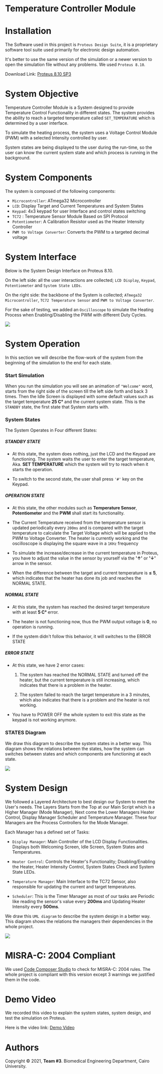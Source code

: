 # Temperature Controller Module

<!-- Installation -->
<h1 id="installation">Installation</h1>

The Software used in this project is `Proteus Design Suite`, it is a proprietary software tool suite used primarily for electronic design automation.

It's better to use the same version of the simulation or a newer version to open the simulation file without any problems. We used `Proteus 8.10`.

Download Link:
<a href="https://1337x.to/torrent/4617068/Proteus-Professional-v8-10-SP3-Build-29560-Pre-Cracked-CracksHash/
" target="_blank">Proteus 8.10 SP3</a>

<!-- System Objective -->
<h1 id="system-objective">System Objective</h1>

Temperature Controller Module is a System designed to provide Temperature Control Functionality in different states. The system provides the ability to reach a targeted temperature called `SET_TEMPERATURE` which is determined by a user interface.

To simulate the heating process, the system uses a Voltage Control Module (PWM) with a selected Intensity controlled by user.

System states are being displayed to the user during the run-time, so the user can know the current system state and which process is running in the background.

<!-- System Components -->
<h1 id="system-components">System Components</h1>

The system is composed of the following components:
- `Microcontroller`: ATmega32 Microcontroller
- `LCD`: Display Target and Current Temperatures and System States
- `Keypad`: 4x3 keypad for user Interface and control states switching
- `TC72` : Temperature Sensor Module Based on SPI Protocol
- `Potentiometer`: A Calibration Resistor used as the Heater Intensity Controller
- `PWM to Voltage Converter`: Converts the PWM to a targeted decimal voltage

<!-- System Interface -->
<h1 id="system-interface">System Interface</h1>

Below is the System Design Interface on Proteus 8.10.

On the left side: all the user interactions are collected; `LCD Display`, `Keypad`, `Potentiometer` and `System State LEDs`. 

On the right side: the backbone of the System is collected; `ATmega32 Microcontroller`, `TC72 Temperature Sensor` and `PWM to Voltage Converter`. 

For the sake of testing, we added an `Oscilloscope` to simulate the Heating Process when Enabling/Disabling the PWM with different Duty Cycles.

<img src="resources/System_Simulation.png"/>

<!-- System Operation -->
<h1 id="system-operation">System Operation</h1>

In this section we will describe the flow-work of the system from the beginning of the simulation to the end for each state.

<h3>Start Simulation</h3>

When you run the simulation you will see an animation of `"Welcome"` word, starts from the right side of the screen till the left side forth and back 3 times. Then the Idle Screen is displayed with some default values such as the target temperature **25 C&deg;** and the current system state. This is the `STANDBY` state, the first state that System starts with.

<h3>System States</h3>

The System Operates in Four different States: 

<h5>STANDBY STATE</h5>

- At this state, the system does nothing, just the LCD and the Keypad are functioning. The system waits the user to enter the target temperature, Aka. **SET TEMPERATURE** which the system will try to reach when it starts the operation.

- To switch to the second state, the user shall press `'#'` key on the Keypad.

<h5>OPERATION STATE</h5>

- At this state, the other modules such as **Temperature Sensor**, **Potentiometer** and the **PWM** shall start its functionality.

- The Current Temperature received from the temperature sensor is updated periodically every `200ms` and is compared with the target temperature to calculate the Target Voltage which will be applied to the PWM to Voltage Converter. The heater is currently working and the oscilloscope is displaying the square wave in a `1KHz` frequency 

- To simulate the increase/decrease in the current temperature in Proteus, you have to adjust the value in the sensor by yourself via the  **'&#8593;'** or **'&#8595;'** arrow in the sensor.

- When the difference between the target and current temperature is **&leq;** **5**, which indicates that the heater has done its job and reaches the NORMAL STATE. 

<h5>NORMAL STATE</h5>

- At this state, the system has reached the desired target temperature with at least **5 C&deg;** error.

- The heater is not functioning now, thus the PWM output voltage is **0**, no operation is running.

- If the system didn't follow this behavior, it will switches to the ERROR STATE

<h5>ERROR STATE</h5>

- At this state, we have 2 error cases:
    1. The system has reached the NORMAL STATE and turned off the heater, but the current temperature is still increasing, which indicates that there is a problem in the heater. 
    
    2. The system failed to reach the target temperature in a 3 minutes, which also indicates that there is a problem and the heater is not working.
    
- You have to POWER OFF the whole system to exit this state as the keypad is not working anymore.


<h3>STATES Diagram</h3>

We draw this diagram to describe the system states in a better way. This diagram shows the relations between the states, how the system can switches between states and which components are functioning at each state. 

<img src="resources/System_States_Diagram.png"/>


<!-- System Design -->
<h1 id="system-design">System Design</h1>

We followed a Layered Architecture to best design our System to meet the User's needs. The Layers Starts from the Top at our Main Script which is a Higher Manager (Mode Manager), Next come the Lower Managers Heater Control, Display Manager Scheduler and Temperature Manager. These four Managers are the Process Controllers for the Mode Manager.

Each Manager has a defined set of Tasks:

- `Display Manager`: Main Controller of the LCD Display Functionalities. Displays both Welcoming Screen, Idle Screen, System States and Temperatures.

- `Heater Control`: Controls the Heater's Functionality; Disabling/Enabling the Heater, Heater Intensity Control, System States Check and System State LEDs.

- `Temperature Manager`: Main Interface to the TC72 Sensor, also responsible for updating the current and target temperatures.

- `Scheduler`: This is the Timer Manager as most of our tasks are Periodic like reading the sensor's value every **200ms** and Updating Heater Intensity every **500ms**.

We draw this `UML diagram` to describe the system design in a better way. This diagram shows the relations the managers their dependencies in the whole project.

<img src="resources/System_Design.png" />

<!-- MISRA-C: 2004 Compliant -->
<h1 id="system-design">MISRA-C: 2004 Compliant</h1>


We used <a href="https://www.ti.com/tool/CCSTUDIO" target="_blank">Code Composer Studio</a> to check for MISRA-C: 2004 rules. The whole project is compliant with this version except 3 warnings we justified them in the code.

<!-- Demo Video -->
<h1 id="demo-video">Demo Video</h1>

We recorded this video to explain the system states, system design, and test the simulation on Proteus.

Here is the video link: <a href="https://www.youtube.com/watch?v=IQxDjfwDjPM" target="_blank">Demo Video</a>

<!-- License -->
<h1>Authors</h1>

Copyright © 2021, **Team #3**. Biomedical Engineering Department, Cairo University.